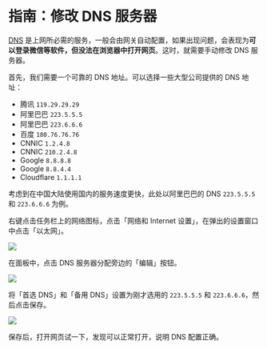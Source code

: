 # 指南：修改 DNS 服务器

[DNS](/concept/dns) 是上网所必需的服务，一般会由网关自动配置，如果出现问题，会表现为**可以登录微信等软件，但没法在浏览器中打开网页**。这时，就需要手动修改 DNS 服务器。

首先，我们需要一个可靠的 DNS 地址。可以选择一些大型公司提供的 DNS 地址：

- 腾讯 `119.29.29.29`
- 阿里巴巴 `223.5.5.5`
- 阿里巴巴 `223.6.6.6`
- 百度 `180.76.76.76`
- CNNIC `1.2.4.8`
- CNNIC `210.2.4.8`
- Google `8.8.8.8`
- Google `8.8.4.4`
- Cloudflare `1.1.1.1`

考虑到在中国大陆使用国内的服务速度更快，此处以阿里巴巴的 DNS `223.5.5.5` 和 `223.6.6.6` 为例。

右键点击任务栏上的网络图标，点击「网络和 Internet 设置」，在弹出的设置窗口中点击「以太网」。

![](/pic/ethernet_settings.png)

在面板中，点击 DNS 服务器分配旁边的「编辑」按钮。

![](/pic/edit_dns.png)

将「首选 DNS」和「备用 DNS」设置为刚才选用的 `223.5.5.5` 和 `223.6.6.6`，然后点击保存。

![](/pic/set_ali_dns.png)

保存后，打开网页试一下，发现可以正常打开，说明 DNS 配置正确。